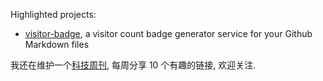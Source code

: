 Highlighted projects:

- [visitor-badge](https://github.com/jwenjian/visitor-badge), a visitor count badge generator service for your Github Markdown files

我还在维护一个[科技周刊](https://1link.fun), 每周分享 10 个有趣的链接, 欢迎关注.
